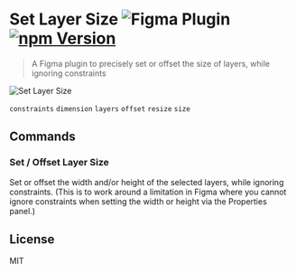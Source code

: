 # Set Layer Size ![Figma Plugin](https://img.shields.io/badge/figma-Set%20Layer%20Size-1BC47D.svg) [![npm Version](https://img.shields.io/npm/v/figma-set-layer-size.svg)](https://www.npmjs.com/package/figma-set-layer-size)

> A Figma plugin to precisely set or offset the size of layers, while ignoring constraints

![Set Layer Size](https://raw.githubusercontent.com/yuanqing/figma-plugins/master/packages/figma-set-layer-size/media/cover.png)

`constraints` `dimension` `layers` `offset` `resize` `size`

## Commands

### Set / Offset Layer Size

Set or offset the width and/or height of the selected layers, while ignoring constraints. (This is to work around a limitation in Figma where you cannot ignore constraints when setting the width or height via the Properties panel.)

## License

MIT
